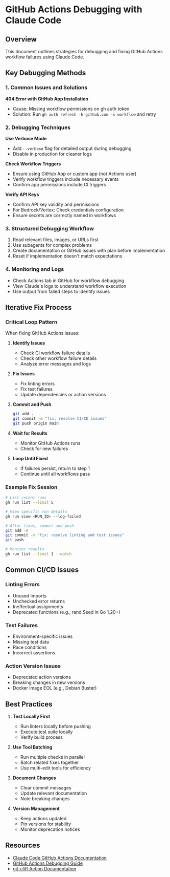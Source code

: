 # GitHub Actions Debugging with Claude Code

## Overview
This document outlines strategies for debugging and fixing GitHub Actions workflow failures using Claude Code.

## Key Debugging Methods

### 1. Common Issues and Solutions

**404 Error with GitHub App Installation**
- Cause: Missing workflow permissions on gh auth token
- Solution: Run `gh auth refresh -h github.com -s workflow` and retry

### 2. Debugging Techniques

**Use Verbose Mode**
- Add `--verbose` flag for detailed output during debugging
- Disable in production for cleaner logs

**Check Workflow Triggers**
- Ensure using GitHub App or custom app (not Actions user)
- Verify workflow triggers include necessary events
- Confirm app permissions include CI triggers

**Verify API Keys**
- Confirm API key validity and permissions
- For Bedrock/Vertex: Check credentials configuration
- Ensure secrets are correctly named in workflows

### 3. Structured Debugging Workflow

1. Read relevant files, images, or URLs first
2. Use subagents for complex problems
3. Create documentation or GitHub issues with plan before implementation
4. Reset if implementation doesn't match expectations

### 4. Monitoring and Logs

- Check Actions tab in GitHub for workflow debugging
- View Claude's logs to understand workflow execution
- Use output from failed steps to identify issues

## Iterative Fix Process

### Critical Loop Pattern
When fixing GitHub Actions issues:

1. **Identify Issues**
   - Check CI workflow failure details
   - Check other workflow failure details
   - Analyze error messages and logs

2. **Fix Issues**
   - Fix linting errors
   - Fix test failures
   - Update dependencies or action versions

3. **Commit and Push**
   ```bash
   git add .
   git commit -m "fix: resolve CI/CD issues"
   git push origin main
   ```

4. **Wait for Results**
   - Monitor GitHub Actions runs
   - Check for new failures

5. **Loop Until Fixed**
   - If failures persist, return to step 1
   - Continue until all workflows pass

### Example Fix Session

```bash
# List recent runs
gh run list --limit 5

# View specific run details
gh run view <RUN_ID> --log-failed

# After fixes, commit and push
git add -A
git commit -m "fix: resolve linting and test issues"
git push

# Monitor results
gh run list --limit 1 --watch
```

## Common CI/CD Issues

### Linting Errors
- Unused imports
- Unchecked error returns
- Ineffectual assignments
- Deprecated functions (e.g., rand.Seed in Go 1.20+)

### Test Failures
- Environment-specific issues
- Missing test data
- Race conditions
- Incorrect assertions

### Action Version Issues
- Deprecated action versions
- Breaking changes in new versions
- Docker image EOL (e.g., Debian Buster)

## Best Practices

1. **Test Locally First**
   - Run linters locally before pushing
   - Execute test suite locally
   - Verify build process

2. **Use Tool Batching**
   - Run multiple checks in parallel
   - Batch related fixes together
   - Use multi-edit tools for efficiency

3. **Document Changes**
   - Clear commit messages
   - Update relevant documentation
   - Note breaking changes

4. **Version Management**
   - Keep actions updated
   - Pin versions for stability
   - Monitor deprecation notices

## Resources

- [Claude Code GitHub Actions Documentation](https://docs.anthropic.com/en/docs/claude-code/github-actions)
- [GitHub Actions Debugging Guide](https://docs.github.com/en/actions/monitoring-and-troubleshooting-workflows)
- [git-cliff Action Documentation](https://git-cliff.org/docs/github-actions/)